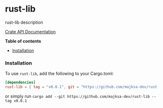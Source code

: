 # rust-lib

rust-lib description

[Crate API Documentation](https://majksa-dev.github.io/rust-lib/)

**Table of contents**

- [Installation](#installation)

### Installation

To use `rust-lib`, add the following to your Cargo.toml:

<!-- x-release-please-start-version -->

```toml
[dependencies]
rust-lib = { tag = "v0.0.1", git = "https://github.com/majksa-dev/rust-lib" }
```

or simply run `cargo add --git https://github.com/majksa-dev/rust-lib --tag v0.0.1`

<!-- x-release-please-end -->
